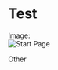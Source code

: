 # Test

Image:  
![Start Page](https://github.com/ysunlab/PipelineDog/blob/master/img.d/startPage.jpg?raw=true)

Other
